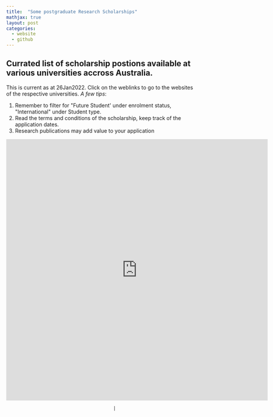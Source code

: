 ```yaml
---
title:  "Some postgraduate Research Scholarships"
mathjax: true
layout: post
categories:
  - website
  - github
---
```



## Currated list of scholarship postions available at various universities accross Australia.
This is current as at 26Jan2022. Click on the weblinks to go to the websites of the respective universities. 
*A few tips*:
1. Remember to filter for "Future Student' under enrolment status, "International" under Student type.
2. Read the terms and conditions of the scholarship, keep track of the application dates.
3. Research publications may add value to your application   


<iframe width="700" height="700" frameborder="0" scrolling="no" src="https://onedrive.live.com/embed?resid=B13E60F3FD0FA7A3%21174134&authkey=%21ACrpfwny7_SNPao&em=2&wdAllowInteractivity=False&wdHideGridlines=True&wdHideHeaders=True&wdInConfigurator=True"></iframe>










                                            |


